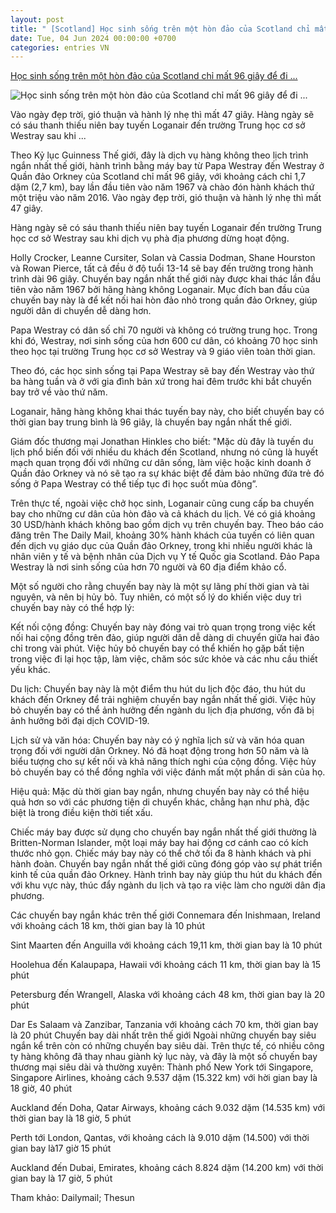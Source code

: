 ```yaml
---
layout: post
title: " [Scotland] Học sinh sống trên một hòn đảo của Scotland chỉ mất 96 giây để đi ..."
date: Tue, 04 Jun 2024 00:00:00 +0700
categories: entries VN
---
```

[Học sinh sống trên một hòn đảo của Scotland chỉ mất 96 giây để đi ...](https://cafef.vn/hoc-sinh-song-tren-mot-hon-dao-cua-scotland-chi-mat-96-giay-de-di-den-truong-188240603135248649.chn)

![Học sinh sống trên một hòn đảo của Scotland chỉ mất 96 giây để đi ...](https://cafefcdn.com/zoom/600_315/203337114487263232/2024/6/3/avatar1717397471207-17173974716621226933525.jpg)

Vào ngày đẹp trời, gió thuận và hành lý nhẹ thì mất 47 giây. Hàng ngày sẽ có sáu thanh thiếu niên bay tuyến Loganair đến trường Trung học cơ sở Westray sau khi ...

Theo Kỷ lục Guinness Thế giới, đây là dịch vụ hàng không theo lịch trình ngắn nhất thế giới, hành trình bằng máy bay từ Papa Westray đến Westray ở Quần đảo Orkney của Scotland chỉ mất 96 giây, với khoảng cách chỉ 1,7 dặm (2,7 km), bay lần đầu tiên vào năm 1967 và chào đón hành khách thứ một triệu vào năm 2016. Vào ngày đẹp trời, gió thuận và hành lý nhẹ thì mất 47 giây.

Hàng ngày sẽ có sáu thanh thiếu niên bay tuyến Loganair đến trường Trung học cơ sở Westray sau khi dịch vụ phà địa phương dừng hoạt động.

Holly Crocker, Leanne Cursiter, Solan và Cassia Dodman, Shane Hourston và Rowan Pierce, tất cả đều ở độ tuổi 13-14 sẽ bay đến trường trong hành trình dài 96 giây. Chuyến bay ngắn nhất thế giới này được khai thác lần đầu tiên vào năm 1967 bởi hãng hàng không Loganair. Mục đích ban đầu của chuyến bay này là để kết nối hai hòn đảo nhỏ trong quần đảo Orkney, giúp người dân di chuyển dễ dàng hơn.

Papa Westray có dân số chỉ 70 người và không có trường trung học. Trong khi đó, Westray, nơi sinh sống của hơn 600 cư dân, có khoảng 70 học sinh theo học tại trường Trung học cơ sở Westray và 9 giáo viên toàn thời gian.

Theo đó, các học sinh sống tại Papa Westray sẽ bay đến Westray vào thứ ba hàng tuần và ở với gia đình bản xứ trong hai đêm trước khi bắt chuyến bay trở về vào thứ năm.

Loganair, hãng hàng không khai thác tuyến bay này, cho biết chuyến bay có thời gian bay trung bình là 96 giây, là chuyến bay ngắn nhất thế giới.

Giám đốc thương mại Jonathan Hinkles cho biết: "Mặc dù đây là tuyến du lịch phổ biến đối với nhiều du khách đến Scotland, nhưng nó cũng là huyết mạch quan trọng đối với những cư dân sống, làm việc hoặc kinh doanh ở Quần đảo Orkney và nó sẽ tạo ra sự khác biệt để đảm bảo những đứa trẻ đó sống ở Papa Westray có thể tiếp tục đi học suốt mùa đông”.

Trên thực tế, ngoài việc chở học sinh, Loganair cũng cung cấp ba chuyến bay cho những cư dân của hòn đảo và cả khách du lịch. Vé có giá khoảng 30 USD/hành khách không bao gồm dịch vụ trên chuyến bay. Theo báo cáo đăng trên The Daily Mail, khoảng 30% hành khách của tuyến có liên quan đến dịch vụ giáo dục của Quần đảo Orkney, trong khi nhiều người khác là nhân viên y tế và bệnh nhân của Dịch vụ Y tế Quốc gia Scotland. Đảo Papa Westray là nơi sinh sống của hơn 70 người và 60 địa điểm khảo cổ.

Một số người cho rằng chuyến bay này là một sự lãng phí thời gian và tài nguyên, và nên bị hủy bỏ. Tuy nhiên, có một số lý do khiến việc duy trì chuyến bay này có thể hợp lý:

Kết nối cộng đồng: Chuyến bay này đóng vai trò quan trọng trong việc kết nối hai cộng đồng trên đảo, giúp người dân dễ dàng di chuyển giữa hai đảo chỉ trong vài phút. Việc hủy bỏ chuyến bay có thể khiến họ gặp bất tiện trong việc đi lại học tập, làm việc, chăm sóc sức khỏe và các nhu cầu thiết yếu khác.

Du lịch: Chuyến bay này là một điểm thu hút du lịch độc đáo, thu hút du khách đến Orkney để trải nghiệm chuyến bay ngắn nhất thế giới. Việc hủy bỏ chuyến bay có thể ảnh hưởng đến ngành du lịch địa phương, vốn đã bị ảnh hưởng bởi đại dịch COVID-19.

Lịch sử và văn hóa: Chuyến bay này có ý nghĩa lịch sử và văn hóa quan trọng đối với người dân Orkney. Nó đã hoạt động trong hơn 50 năm và là biểu tượng cho sự kết nối và khả năng thích nghi của cộng đồng. Việc hủy bỏ chuyến bay có thể đồng nghĩa với việc đánh mất một phần di sản của họ.

Hiệu quả: Mặc dù thời gian bay ngắn, nhưng chuyến bay này có thể hiệu quả hơn so với các phương tiện di chuyển khác, chẳng hạn như phà, đặc biệt là trong điều kiện thời tiết xấu.

Chiếc máy bay được sử dụng cho chuyến bay ngắn nhất thế giới thường là Britten-Norman Islander, một loại máy bay hai động cơ cánh cao có kích thước nhỏ gọn. Chiếc máy bay này có thể chở tối đa 8 hành khách và phi hành đoàn. Chuyến bay ngắn nhất thế giới cũng đóng góp vào sự phát triển kinh tế của quần đảo Orkney. Hành trình bay này giúp thu hút du khách đến với khu vực này, thúc đẩy ngành du lịch và tạo ra việc làm cho người dân địa phương.

Các chuyến bay ngắn khác trên thế giới Connemara đến Inishmaan, Ireland với khoảng cách 18 km, thời gian bay là 10 phút

Sint Maarten đến Anguilla với khoảng cách 19,11 km, thời gian bay là 10 phút

Hoolehua đến Kalaupapa, Hawaii với khoảng cách 11 km, thời gian bay là 15 phút

Petersburg đến Wrangell, Alaska với khoảng cách 48 km, thời gian bay là 20 phút

Dar Es Salaam và Zanzibar, Tanzania với khoảng cách 70 km, thời gian bay là 20 phút Chuyến bay dài nhất trên thế giới Ngoài những chuyến bay siêu ngắn kể trên còn có những chuyến bay siêu dài. Trên thực tế, có nhiều công ty hàng không đã thay nhau giành kỷ lục này, và đây là một số chuyến bay thương mại siêu dài và thường xuyên: Thành phố New York tới Singapore, Singapore Airlines, khoảng cách 9.537 dặm (15.322 km) với hời gian bay là 18 giờ, 40 phút

Auckland đến Doha, Qatar Airways, khoảng cách 9.032 dặm (14.535 km) với thời gian bay là 18 giờ, 5 phút

Perth tới London, Qantas, với khoảng cách là 9.010 dặm (14.500) với thời gian bay là17 giờ 15 phút

Auckland đến Dubai, Emirates, khoảng cách 8.824 dặm (14.200 km) với thời gian bay là 17 giờ, 5 phút

Tham khảo: Dailymail; Thesun

